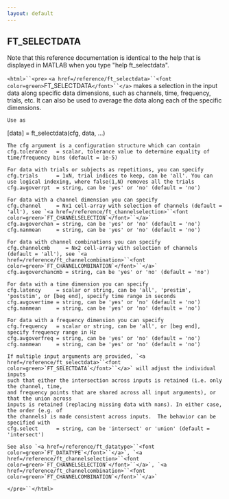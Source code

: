 ```yaml
---
layout: default
---
```


##  FT_SELECTDATA

Note that this reference documentation is identical to the help that is displayed in MATLAB when you type "help ft_selectdata".

`<html>``<pre>`
    `<a href=/reference/ft_selectdata>``<font color=green>`FT_SELECTDATA`</font>``</a>` makes a selection in the input data along specific data
    dimensions, such as channels, time, frequency, trials, etc. It can also
    be used to average the data along each of the specific dimensions.
 
    Use as
   [data] = ft_selectdata(cfg, data, ...)
 
    The cfg argument is a configuration structure which can contain
    cfg.tolerance   = scalar, tolerance value to determine equality of time/frequency bins (default = 1e-5)
 
    For data with trials or subjects as repetitions, you can specify
    cfg.trials      = 1xN, trial indices to keep, can be 'all'. You can use logical indexing, where false(1,N) removes all the trials
    cfg.avgoverrpt  = string, can be 'yes' or 'no' (default = 'no')
 
    For data with a channel dimension you can specify
    cfg.channel     = Nx1 cell-array with selection of channels (default = 'all'), see `<a href=/reference/ft_channelselection>``<font color=green>`FT_CHANNELSELECTION`</font>``</a>`
    cfg.avgoverchan = string, can be 'yes' or 'no' (default = 'no')
    cfg.nanmean     = string, can be 'yes' or 'no' (default = 'no')
 
    For data with channel combinations you can specify
    cfg.channelcmb     = Nx2 cell-array with selection of channels (default = 'all'), see `<a href=/reference/ft_channelcombination>``<font color=green>`FT_CHANNELCOMBINATION`</font>``</a>`
    cfg.avgoverchancmb = string, can be 'yes' or 'no' (default = 'no')
 
    For data with a time dimension you can specify
    cfg.latency     = scalar or string, can be 'all', 'prestim', 'poststim', or [beg end], specify time range in seconds
    cfg.avgovertime = string, can be 'yes' or 'no' (default = 'no')
    cfg.nanmean     = string, can be 'yes' or 'no' (default = 'no')
 
    For data with a frequency dimension you can specify
    cfg.frequency   = scalar or string, can be 'all', or [beg end], specify frequency range in Hz
    cfg.avgoverfreq = string, can be 'yes' or 'no' (default = 'no')
    cfg.nanmean     = string, can be 'yes' or 'no' (default = 'no')
 
    If multiple input arguments are provided, `<a href=/reference/ft_selectdata>``<font color=green>`FT_SELECTDATA`</font>``</a>` will adjust the individual inputs
    such that either the intersection across inputs is retained (i.e. only the channel, time,
    and frequency points that are shared across all input arguments), or that the union across
    inputs is retained (replacing missing data with nans). In either case, the order (e.g. of
    the channels) is made consistent across inputs.  The behavior can be specified with
    cfg.select      = string, can be 'intersect' or 'union' (default = 'intersect')
 
    See also `<a href=/reference/ft_datatype>``<font color=green>`FT_DATATYPE`</font>``</a>`, `<a href=/reference/ft_channelselection>``<font color=green>`FT_CHANNELSELECTION`</font>``</a>`, `<a href=/reference/ft_channelcombination>``<font color=green>`FT_CHANNELCOMBINATION`</font>``</a>`
`</pre>``</html>`

